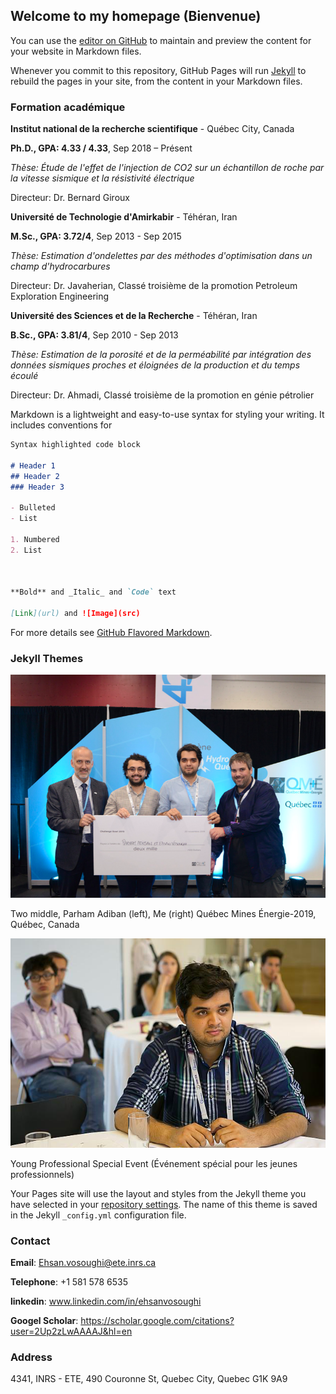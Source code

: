 ## Welcome to my homepage (Bienvenue)

You can use the [editor on GitHub](https://github.com/EhsanVosoughi/Ehsanvosoughi.github.io/edit/master/README.md) to maintain and preview the content for your website in Markdown files.

Whenever you commit to this repository, GitHub Pages will run [Jekyll](https://jekyllrb.com/) to rebuild the pages in your site, from the content in your Markdown files.

### Formation académique 

**Institut national de la recherche scientifique** - Québec City, Canada

**Ph.D., GPA: 4.33 / 4.33**, Sep 2018 – Présent

_Thèse:  Étude  de  l'effet  de  l'injection  de  CO2   sur  un  échantillon  de  roche  par  la  vitesse  sismique  et  la résistivité électrique_

Directeur: Dr. Bernard Giroux

**Université de Technologie d'Amirkabir** - Téhéran, Iran     

**M.Sc., GPA: 3.72/4**, Sep 2013 - Sep 2015

_Thèse: Estimation d'ondelettes par des méthodes d'optimisation dans un champ d'hydrocarbures_

Directeur: Dr. Javaherian, Classé troisième de la promotion Petroleum Exploration Engineering

**Université des Sciences et de la Recherche** - Téhéran, Iran

**B.Sc., GPA: 3.81/4**, Sep 2010 - Sep 2013

_Thèse: Estimation de la porosité et de la perméabilité par intégration des données sismiques proches et éloignées de la production et du temps écoulé_

Directeur: Dr. Ahmadi, Classé troisième de la promotion en génie pétrolier


Markdown is a lightweight and easy-to-use syntax for styling your writing. It includes conventions for

```markdown
Syntax highlighted code block

# Header 1
## Header 2
### Header 3

- Bulleted
- List

1. Numbered
2. List



**Bold** and _Italic_ and `Code` text

[Link](url) and ![Image](src)
```

For more details see [GitHub Flavored Markdown](https://guides.github.com/features/mastering-markdown/).

### Jekyll Themes

![Image of Québec Mines Énergie-2019](https://github.com/EhsanVosoughi/Ehsanvosoughi.github.io/blob/master/Québec%20Mines%20Énergie-2019.png)

Two middle, Parham Adiban (left), Me (right)
Québec Mines Énergie-2019, Québec, Canada

![Image of EAGE Vienna 2019](https://github.com/EhsanVosoughi/Ehsanvosoughi.github.io/blob/master/EAGE-Vienna%202016.png)

Young Professional Special Event (Événement spécial pour les jeunes professionnels)


Your Pages site will use the layout and styles from the Jekyll theme you have selected in your [repository settings](https://github.com/EhsanVosoughi/Ehsanvosoughi.github.io/settings). The name of this theme is saved in the Jekyll `_config.yml` configuration file.

### Contact
**Email**: Ehsan.vosoughi@ete.inrs.ca

**Telephone**: +1 581 578 6535

**linkedin**: www.linkedin.com/in/ehsanvosoughi

**Googel Scholar**: https://scholar.google.com/citations?user=2Up2zLwAAAAJ&hl=en

### Address 
4341, INRS - ETE, 490 Couronne St, Quebec City, Quebec G1K 9A9
